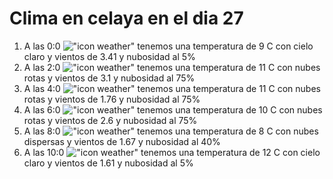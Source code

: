 # Clima en celaya en el dia 27

1. A las 0:0 !["icon weather"](http://openweathermap.org/img/w/02n.png) tenemos una temperatura de 9 C con cielo claro y  vientos de 3.41 y nubosidad al 5%
1. A las 2:0 !["icon weather"](http://openweathermap.org/img/w/04n.png) tenemos una temperatura de 11 C con nubes rotas y  vientos de 3.1 y nubosidad al 75%
1. A las 4:0 !["icon weather"](http://openweathermap.org/img/w/04n.png) tenemos una temperatura de 11 C con nubes rotas y  vientos de 1.76 y nubosidad al 75%
1. A las 6:0 !["icon weather"](http://openweathermap.org/img/w/04n.png) tenemos una temperatura de 10 C con nubes rotas y  vientos de 2.6 y nubosidad al 75%
1. A las 8:0 !["icon weather"](http://openweathermap.org/img/w/03n.png) tenemos una temperatura de 8 C con nubes dispersas y  vientos de 1.67 y nubosidad al 40%
1. A las 10:0 !["icon weather"](http://openweathermap.org/img/w/02d.png) tenemos una temperatura de 12 C con cielo claro y  vientos de 1.61 y nubosidad al 5%
